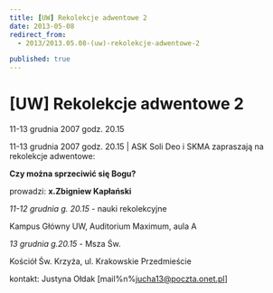 ```yaml
---
title: [UW] Rekolekcje adwentowe 2
date: 2013-05-08
redirect_from: 
  - 2013/2013.05.08-(uw)-rekolekcje-adwentowe-2

published: true
---
```




# [UW] Rekolekcje adwentowe 2

<time>11-13 grudnia 2007 godz. 20.15</time>

11-13 grudnia 2007 godz. 20.15 | 
ASK Soli Deo i SKMA zapraszają na rekolekcje adwentowe:

**Czy można sprzeciwić się Bogu?**

prowadzi: **x.Zbigniew Kapłański**

*11-12 grudnia g. 20.15* - nauki rekolekcyjne

Kampus Główny UW, Auditorium Maximum, aula A

*13 grudnia g.20.15* - Msza Św.

Kościół Św. Krzyża, ul. Krakowskie Przedmieście

kontakt: Justyna Ołdak [mail%n%jucha13@poczta.onet.pl] 
         

         


<!--{{json:{"created_date":"2013-05-08 20:59:32","publish_down":"0000-00-00 00:00:00","id":"553"}}}-->
